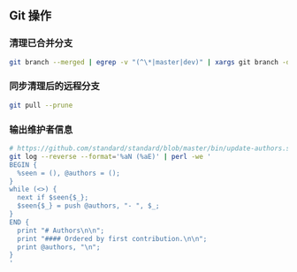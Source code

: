 ## Git 操作

### 清理已合并分支

``` bash
git branch --merged | egrep -v "(^\*|master|dev)" | xargs git branch -d
```

### 同步清理后的远程分支

``` bash
git pull --prune
```

### 输出维护者信息

``` bash
# https://github.com/standard/standard/blob/master/bin/update-authors.sh
git log --reverse --format='%aN (%aE)' | perl -we '
BEGIN {
  %seen = (), @authors = ();
}
while (<>) {
  next if $seen{$_};
  $seen{$_} = push @authors, "- ", $_;
}
END {
  print "# Authors\n\n";
  print "#### Ordered by first contribution.\n\n";
  print @authors, "\n";
}
'
```

